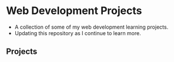 # Web Development Projects
- A collection of some of my web development learning projects.
- Updating this repository as I continue to learn more.

## Projects
